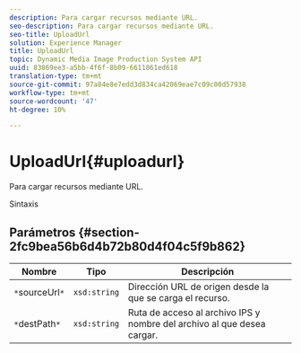 ```yaml
---
description: Para cargar recursos mediante URL.
seo-description: Para cargar recursos mediante URL.
seo-title: UploadUrl
solution: Experience Manager
title: UploadUrl
topic: Dynamic Media Image Production System API
uuid: 83869ee3-a5bb-4f6f-8b09-6611861ed618
translation-type: tm+mt
source-git-commit: 97a84e8e7edd3d834ca42069eae7c09c00d57938
workflow-type: tm+mt
source-wordcount: '47'
ht-degree: 10%

---
```



# UploadUrl{#uploadurl}

Para cargar recursos mediante URL.

Sintaxis

## Parámetros {#section-2fc9bea56b6d4b72b80d4f04c5f9b862}

| Nombre | Tipo | Descripción |
|---|---|---|
| `*`sourceUrl`*` | `xsd:string` | Dirección URL de origen desde la que se carga el recurso. |
| `*`destPath`*` | `xsd:string` | Ruta de acceso al archivo IPS y nombre del archivo al que desea cargar. |


